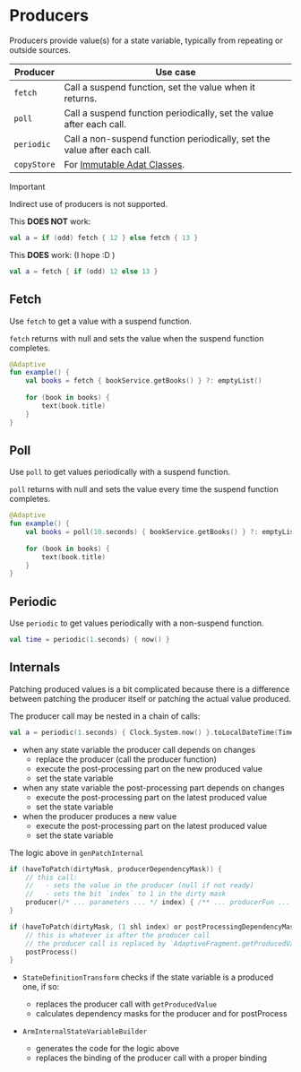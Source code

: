 # Producers

Producers provide value(s) for a state variable, typically from repeating or outside sources.

| Producer    | Use case                                                                 |
|-------------|--------------------------------------------------------------------------|
| `fetch`     | Call a suspend function, set the value when it returns.                  |
| `poll`      | Call a suspend function periodically, set the value after each call.     |
| `periodic`  | Call a non-suspend function periodically, set the value after each call. |
| `copyStore` | For [Immutable Adat Classes](../adat/immutable-adat-classes.md).         |

> [!IMPORTANT]
> 
> Indirect use of producers is not supported. 
> 
> This  **DOES NOT** work:
> 
> ```kotlin
> val a = if (odd) fetch { 12 } else fetch { 13 }
> ```
>
> This **DOES** work:
> (I hope :D )
> 
> ```kotlin
> val a = fetch { if (odd) 12 else 13 }
> ```

## Fetch

Use `fetch` to get a value with a suspend function.

`fetch` returns with null and sets the value when the suspend function completes.

```kotlin
@Adaptive
fun example() {
    val books = fetch { bookService.getBooks() } ?: emptyList()
    
    for (book in books) {
        text(book.title)
    }
}
```

## Poll

Use `poll` to get values periodically with a suspend function.

`poll` returns with null and sets the value every time the suspend function completes.

```kotlin
@Adaptive
fun example() {
    val books = poll(10.seconds) { bookService.getBooks() } ?: emptyList()
    
    for (book in books) {
        text(book.title)
    }
}
```

## Periodic

Use `periodic` to get values periodically with a non-suspend function.

```kotlin
val time = periodic(1.seconds) { now() }
```

## Internals

Patching produced values is a bit complicated because there is a difference between patching
the producer itself or patching the actual value produced.

The producer call may be nested in a chain of calls:

```kotlin
val a = periodic(1.seconds) { Clock.System.now() }.toLocalDateTime(TimeZone.getSystemDefault()).let { "${it.hour}:${it.minute}" }
```

- when any state variable the producer call depends on changes
  - replace the producer (call the producer function)
  - execute the post-processing part on the new produced value
  - set the state variable
- when any state variable the post-processing part depends on changes
  - execute the post-processing part on the latest produced value
  - set the state variable
- when the producer produces a new value
  - execute the post-processing part on the latest produced value
  - set the state variable

The logic above in `genPatchInternal`

```kotlin
if (haveToPatch(dirtyMask, producerDependencyMask)) {
    // this call:
    //   - sets the value in the producer (null if not ready)
    //   - sets the bit `index` to 1 in the dirty mask
    producer(/* ... parameters ... */ index) { /** ... producerFun ... */ }
}

if (haveToPatch(dirtyMask, (1 shl index) or postProcessingDependencyMask)) {
    // this is whatever is after the producer call
    // the producer call is replaced by `AdaptiveFragment.getProducedValue(index)`
    postProcess()
}
```

- `StateDefinitionTransform` checks if the state variable is a produced one, if so:
  - replaces the producer call with `getProducedValue`
  - calculates dependency masks for the producer and for postProcess

- `ArmInternalStateVariableBuilder`
  - generates the code for the logic above
  - replaces the binding of the producer call with a proper binding

